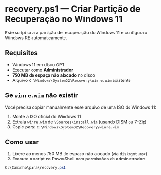 # recovery.ps1 — Criar Partição de Recuperação no Windows 11

Este script cria a partição de recuperação do Windows 11 e configura o Windows RE automaticamente.

## Requisitos

- Windows 11 em disco GPT
- Executar como **Administrador**
- **750 MB de espaço não alocado** no disco
- Arquivo `C:\Windows\System32\Recovery\winre.wim` existente

## Se `winre.wim` não existir

Você precisa copiar manualmente esse arquivo de uma ISO do Windows 11:

1. Monte a ISO oficial do Windows 11
2. Extraia `winre.wim` de `\Sources\install.wim` (usando DISM ou 7-Zip)
3. Copie para: `C:\Windows\System32\Recovery\winre.wim`

## Como usar

1. Libere ao menos 750 MB de espaço não alocado (via `diskmgmt.msc`)
2. Execute o script no PowerShell com permissões de administrador:

```powershell
C:\Caminho\para\recovery.ps1
